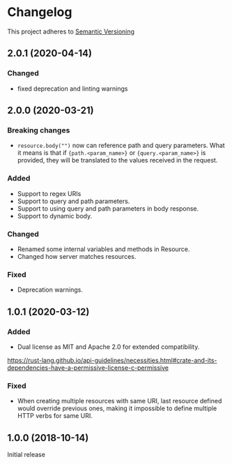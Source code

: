 # Changelog

This project adheres to [Semantic Versioning](https://semver.org/spec/v2.0.0.html)

## 2.0.1 (2020-04-14)

### Changed

- fixed deprecation and linting warnings

## 2.0.0 (2020-03-21)

### Breaking changes
- `resource.body("")` now can reference path and query parameters. What it means is that if `{path.<param_name>}` or `{query.<param_name>}` is provided, they will be translated to the values received in the request.

### Added

- Support to regex URIs
- Support to query and path parameters.
- Support to using query and path parameters in body response.
- Support to dynamic body.

### Changed

- Renamed some internal variables and methods in Resource.
- Changed how server matches resources.

### Fixed

- Deprecation warnings.


## 1.0.1 (2020-03-12)

### Added

- Dual license as MIT and Apache 2.0 for extended compatibility.

https://rust-lang.github.io/api-guidelines/necessities.html#crate-and-its-dependencies-have-a-permissive-license-c-permissive

### Fixed

- When creating multiple resources with same URI, last resource defined would override previous ones, making it impossible to define multiple HTTP verbs for same URI.


## 1.0.0 (2018-10-14)

Initial release

